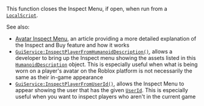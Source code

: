 This function closes the Inspect Menu, if open, when run from a
[`LocalScript`](https://create.roblox.com/docs/reference/engine/classes/LocalScript).

See also:

- [Avatar Inspect Menu](https://create.roblox.com/docs/players/avatar-inspect-menu), an
article providing a more detailed explanation of the Inspect and Buy
feature and how it works
- [`GuiService:InspectPlayerFromHumanoidDescription()`](https://create.roblox.com/docs/reference/engine/classes/GuiService#InspectPlayerFromHumanoidDescription), allows a
developer to bring up the Inspect menu showing the assets listed in this
[`HumanoidDescription`](https://create.roblox.com/docs/reference/engine/classes/HumanoidDescription) object. This is especially useful when what
is being worn on a player's avatar on the Roblox platform is not
necessarily the same as their in-game appearance
- [`GuiService:InspectPlayerFromUserId()`](https://create.roblox.com/docs/reference/engine/classes/GuiService#InspectPlayerFromUserId), allows the Inspect Menu to
appear showing the user that has the given [`UserId`](https://create.roblox.com/docs/reference/engine/classes/Player#UserId).
This is especially useful when you want to inspect players who aren't in
the current game